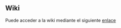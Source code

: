 
## Wiki

Puede acceder a la wiki mediante el siguiente [enlace](https://github.com/Claudio-Jimenez/Proyecto-Django/wiki)
  
